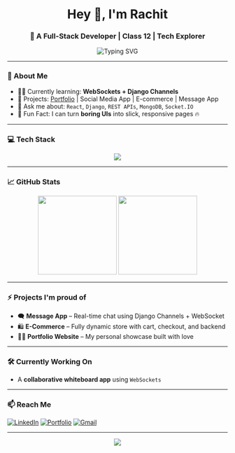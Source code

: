 <h1 align="center">Hey 👋, I'm Rachit</h1>
<h3 align="center">🚀 A Full-Stack Developer | Class 12 | Tech Explorer</h3>

<p align="center">
  <img src="https://readme-typing-svg.demolab.com?font=Fira+Code&weight=500&pause=1000&center=true&vCenter=true&multiline=true&width=600&height=80&lines=React+%7C+Django+%7C+MongoDB+%7C+Tailwind+%7C+WebSockets;Always+building%2C+breaking%2C+learning+%F0%9F%94%A5" alt="Typing SVG" />
</p>



---

### 🧠 About Me

- 🧑‍💻 Currently learning: **WebSockets + Django Channels**
- 🔨 Projects: [Portfolio](https://rachitt-portfolio.vercel.app) | Social Media App | E-commerce | Message App
- 💬 Ask me about: `React`, `Django`, `REST APIs`, `MongoDB`, `Socket.IO`
- 🧩 Fun Fact: I can turn **boring UIs** into slick, responsive pages 🔥

---

### 💻 Tech Stack

<p align="center">
  <img src="https://skillicons.dev/icons?i=react,js,html,css,tailwind,python,django,mongodb,nodejs,express,git,github,vscode" />
</p>

---

### 📈 GitHub Stats

<p align="center">
  <img src="https://github-readme-stats.vercel.app/api?username=R4CHIT&show_icons=true&theme=tokyonight" height="180" />
  <img src="https://github-readme-stats.vercel.app/api/top-langs/?username=R4CHIT&layout=compact&theme=tokyonight" height="180"/>
</p>

---

### ⚡ Projects I'm proud of

- 🗨️ **Message App** – Real-time chat using Django Channels + WebSocket  
- 🛍️ **E-Commerce** – Fully dynamic store with cart, checkout, and backend  
- 👨‍🎨 **Portfolio Website** – My personal showcase built with love  

---

### 🛠️ Currently Working On
- A **collaborative whiteboard app** using `WebSockets`

---

### 📫 Reach Me

[![LinkedIn](https://img.shields.io/badge/LinkedIn-blue?style=for-the-badge&logo=linkedin&logoColor=white)](https://www.linkedin.com/in/rachit-tiwari-8726a1342/)
[![Portfolio](https://img.shields.io/badge/Portfolio-Visit-orange?style=for-the-badge)](https://rachitt-portfolio.vercel.app)
[![Gmail](https://img.shields.io/badge/Gmail-Email-red?style=for-the-badge&logo=gmail&logoColor=white)](mailto:tiwarirachit50@gmail.com)

---

<p align="center">
  <img src="https://komarev.com/ghpvc/?username=R4CHIT&label=Profile%20Views&color=blueviolet&style=flat" />
</p>
